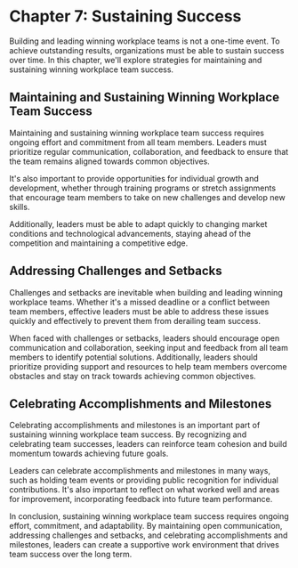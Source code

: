 Chapter 7: Sustaining Success
=============================

Building and leading winning workplace teams is not a one-time event. To achieve outstanding results, organizations must be able to sustain success over time. In this chapter, we'll explore strategies for maintaining and sustaining winning workplace team success.

Maintaining and Sustaining Winning Workplace Team Success
---------------------------------------------------------

Maintaining and sustaining winning workplace team success requires ongoing effort and commitment from all team members. Leaders must prioritize regular communication, collaboration, and feedback to ensure that the team remains aligned towards common objectives.

It's also important to provide opportunities for individual growth and development, whether through training programs or stretch assignments that encourage team members to take on new challenges and develop new skills.

Additionally, leaders must be able to adapt quickly to changing market conditions and technological advancements, staying ahead of the competition and maintaining a competitive edge.

Addressing Challenges and Setbacks
----------------------------------

Challenges and setbacks are inevitable when building and leading winning workplace teams. Whether it's a missed deadline or a conflict between team members, effective leaders must be able to address these issues quickly and effectively to prevent them from derailing team success.

When faced with challenges or setbacks, leaders should encourage open communication and collaboration, seeking input and feedback from all team members to identify potential solutions. Additionally, leaders should prioritize providing support and resources to help team members overcome obstacles and stay on track towards achieving common objectives.

Celebrating Accomplishments and Milestones
------------------------------------------

Celebrating accomplishments and milestones is an important part of sustaining winning workplace team success. By recognizing and celebrating team successes, leaders can reinforce team cohesion and build momentum towards achieving future goals.

Leaders can celebrate accomplishments and milestones in many ways, such as holding team events or providing public recognition for individual contributions. It's also important to reflect on what worked well and areas for improvement, incorporating feedback into future team performance.

In conclusion, sustaining winning workplace team success requires ongoing effort, commitment, and adaptability. By maintaining open communication, addressing challenges and setbacks, and celebrating accomplishments and milestones, leaders can create a supportive work environment that drives team success over the long term.
